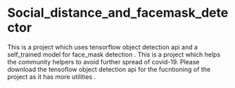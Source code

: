 # Social_distance_and_facemask_detector
This is a project which uses tensorflow object detection api and a self_trained model for face_mask detection . This is a project which helps the community helpers to avoid further spread of covid-19.
Please download the tensoflow object detection api for the fucntioning of the project as it has more utilities .
